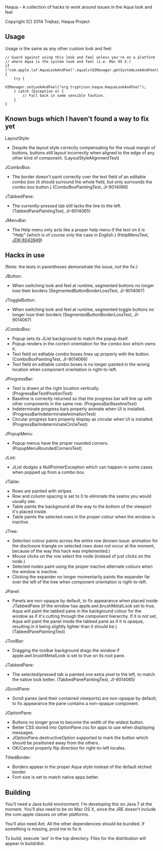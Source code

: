 Haqua - A collection of hacks to work around issues in the Aqua look and feel

Copyright (C) 2014  Trejkaz, Haqua Project


Usage
-----

Usage is the same as any other custom look and feel:

    // Guard against using this look and feel unless you're on a platform
    // where Aqua is the system look and feel (i.e. Mac OS X.)
    if ("com.apple.laf.AquaLookAndFeel".equals(UIManager.getSystemLookAndFeelClassName())) {
        try {
            UIManager.setLookAndFeel("org.trypticon.haqua.HaquaLookAndFeel");
        } catch (Exception e) {
            // Fall back in some sensible fashion.
        }
    }


Known bugs which I haven't found a way to fix yet
-------------------------------------------------

LayoutStyle:

* Despite the layout style correctly compensating for the visual margin of buttons,
  buttons still layout incorrectly when aligned to the edge of any other kind of component.
  (LayoutStyleAlignmentTest)

JComboBox:

* The border doesn't paint correctly over the text field of an editable combo box
  (it should surround the whole field, but only surrounds the combo box button.)
  (ComboBoxPaintingTest, JI-9014066)

JTabbedPane:

* The currently-pressed tab still lacks the line to the left.
  (TabbedPanePaintingTest, JI-9014065)

JMenuBar:

* The Help menu only acts like a proper help menu if the text on it is "Help" (which
  is of course only the case in English.)
  (HelpMenuTest, [JDK-8043949](https://bugs.openjdk.java.net/browse/JDK-8043949))


Hacks in use
------------

(Note: the tests in parentheses demonstrate the issue, _not_ the fix.)

JButton:

* When switching look and feel at runtime, segmented buttons no longer lose their borders
  (SegmentedButtonBorderLossTest, JI-9014067)

JToggleButton:

* When switching look and feel at runtime, segmented toggle buttons no longer lose their borders
  (SegmentedButtonBorderLossTest, JI-9014067)

JComboBox:

* Popup sets its JList background to match the popup itself.
* Popup renders in the correct orientation for the combo box which owns it.
* Text field on editable combo boxes lines up properly with the button.
  (ComboBoxPaintingTest, JI-9014066)
* Text field on editable combo boxes is no longer painted in the wrong
  location when component orientation is right-to-left.

JProgressBar:

* Text is drawn at the right location vertically.
  (ProgressBarTextPositionTest)
* Baseline is correctly returned so that the progress bar will line up with other components
  in the same row.
  (ProgressBarBaselineTest)
* Indeterminate progress bars properly animate when UI is installed.
  (ProgressBarIndeterminateAnimationTest)
* Circular progress bars properly display as circular when UI is installed.
  (ProgressBarIndeterminateCircleTest)

JPopupMenu:

* Popup menus have the proper rounded corners.
  (PopupMenuRoundedCornersTest)

JList:

* JList dodges a NullPointerException which can happen in some cases when popped up from a
  combo box.

JTable:

* Rows are painted with stripes.
* Row and column spacing is set to 0 to eliminate the seams you would usually see.
* Table paints the background all the way to the bottom of the viewport it's placed inside.
* Table paints the selected rows in the proper colour when the window is inactive.

JTree:

* Selection colour paints across the entire row (known issue: animation for the disclosure
  triangle on selected rows does not occur at the moment, because of the way this hack was
  implemented.)
* Mouse clicks on the row select the node (instead of just clicks on the node.)
* Selected nodes paint using the proper inactive alternate colours when the window is inactive.
* Clicking the expander no longer momentarily paints the expander far over the left of the
  tree when component orientation is right-to-left.

JPanel:

* Panels are non-opaque by default, to fix appearance when placed inside JTabbedPane (if
  the window has apple.awt.brushMetalLook set to true, Aqua will paint the tabbed pane
  in the background colour for the window as if it's cutting through the component hierarchy.
  If it is not set, Aqua will paint the panel inside the tabbed pane as if it is opaque,
  resulting in it being slightly lighter than it should be.)
  (TabbedPanePaintingTest)

JToolBar:

* Dragging the toolbar background drags the window if apple.awt.brushMetalLook is set to
  true on its root pane.

JTabbedPane:

* The selected/pressed tab is painted one extra pixel to the left, to match the native look better.
  (TabbedPanePaintingTest, JI-9014065)

JScrollPane:

* Scroll panes (and their contained viewports) are non-opaque by default, to fix appearance
  the pane contains a non-opaque component.

JOptionPane:

* Buttons no longer grow to become the width of the widest button.
* Better CSS stored into OptionPane.css for apps to use when displaying messages.
* JOptionPane.destructiveOption supported to mark the button which should be positioned
  away from the others.
* OK/Cancel properly flip direction for right-to-left locales.

TitledBorder:

* Borders appear in the proper Aqua style instead of the default etched border.
* Font size is set to match native apps better.


Building
--------

You'll need a Java build environment.  I'm developing this on Java 7 at
the moment.  You'll also need to be on Mac OS X, since the JRE doesn't include
the com.apple classes on other platforms.

You'll also need Ant.  All the other dependencies should be bundled.
If something is missing, prod me to fix it.

To build, execute 'ant' in the top directory. Files for the distribution
will appear in build/dist.


